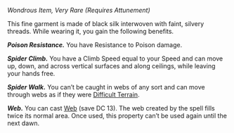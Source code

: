 _Wondrous Item, Very Rare (Requires Attunement)_

This fine garment is made of black silk interwoven with faint, silvery threads. While wearing it, you gain the following benefits.

**_Poison Resistance._** You have Resistance to Poison damage.

**_Spider Climb._** You have a Climb Speed equal to your Speed and can move up, down, and across vertical surfaces and along ceilings, while leaving your hands free.

**_Spider Walk._** You can’t be caught in webs of any sort and can move through webs as if they were [Difficult Terrain](https://www.dndbeyond.com/sources/dnd/free-rules/rules-glossary#DifficultTerrain).

**_Web._** You can cast [Web](https://www.dndbeyond.com/spells/2619208-web) (save DC 13). The web created by the spell fills twice its normal area. Once used, this property can’t be used again until the next dawn.